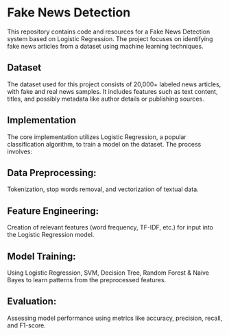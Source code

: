 # Fake News Detection 
This repository contains code and resources for a Fake News Detection system based on Logistic Regression. The project focuses on identifying fake news articles from a dataset using machine learning techniques.

## Dataset
The dataset used for this project consists of 20,000+ labeled news articles, with fake and real news samples. It includes features such as text content, titles, and possibly metadata like author details or publishing sources.

## Implementation
The core implementation utilizes Logistic Regression, a popular classification algorithm, to train a model on the dataset. The process involves:

## Data Preprocessing: 
Tokenization, stop words removal, and vectorization of textual data.

## Feature Engineering: 
Creation of relevant features (word frequency, TF-IDF, etc.) for input into the Logistic Regression model.

## Model Training: 
Using Logistic Regression, SVM, Decision Tree, Random Forest & Naive Bayes to learn patterns from the preprocessed features.

## Evaluation: 
Assessing model performance using metrics like accuracy, precision, recall, and F1-score.
